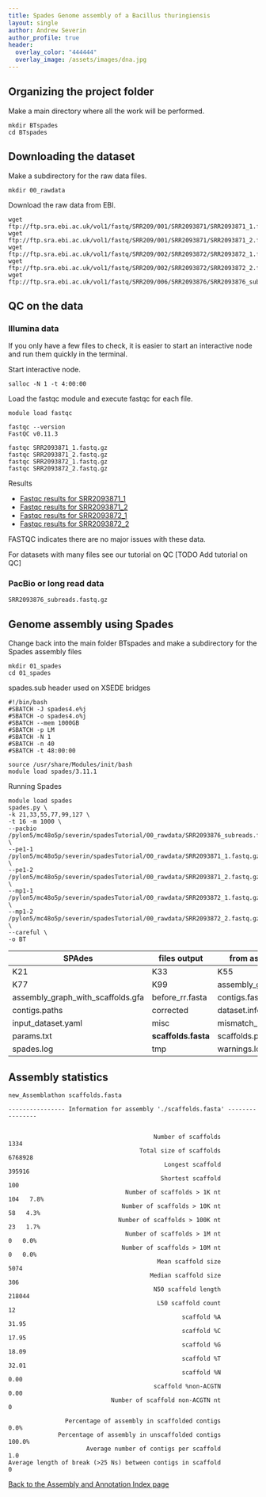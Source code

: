 ```yaml
---
title: Spades Genome assembly of a Bacillus thuringiensis
layout: single
author: Andrew Severin
author_profile: true
header:
  overlay_color: "444444"
  overlay_image: /assets/images/dna.jpg
---
```



## Organizing the project folder

Make a main directory where all the work will be performed.

```
mkdir BTspades
cd BTspades
```


## Downloading the dataset

Make a subdirectory for the raw data files.

```
mkdir 00_rawdata
```

Download the raw data from EBI.
```
wget ftp://ftp.sra.ebi.ac.uk/vol1/fastq/SRR209/001/SRR2093871/SRR2093871_1.fastq.gz
wget ftp://ftp.sra.ebi.ac.uk/vol1/fastq/SRR209/001/SRR2093871/SRR2093871_2.fastq.gz
wget ftp://ftp.sra.ebi.ac.uk/vol1/fastq/SRR209/002/SRR2093872/SRR2093872_1.fastq.gz
wget ftp://ftp.sra.ebi.ac.uk/vol1/fastq/SRR209/002/SRR2093872/SRR2093872_2.fastq.gz
wget ftp://ftp.sra.ebi.ac.uk/vol1/fastq/SRR209/006/SRR2093876/SRR2093876_subreads.fastq.gz
```

## QC on the data

### Illumina data
If you only have a few files to check, it is easier to start an interactive node and run them quickly in the terminal.

Start interactive node.
```
salloc -N 1 -t 4:00:00
```

Load the fastqc module and execute fastqc for each file.
```
module load fastqc

fastqc --version
FastQC v0.11.3

fastqc SRR2093871_1.fastq.gz  
fastqc SRR2093871_2.fastq.gz  
fastqc SRR2093872_1.fastq.gz  
fastqc SRR2093872_2.fastq.gz
```

Results

* [Fastqc results for SRR2093871_1](https://isugenomics.github.io/bioinformatics-workbook/dataAnalysis/GenomeAssembly/BT/assets/SRR2093871_1_fastqc.html)
* [Fastqc results for SRR2093871_2](https://isugenomics.github.io/bioinformatics-workbook/dataAnalysis/GenomeAssembly/BT/assets/SRR2093871_2_fastqc.html)
* [Fastqc results for SRR2093872_1](https://isugenomics.github.io/bioinformatics-workbook/dataAnalysis/GenomeAssembly/BT/assets/SRR2093872_1_fastqc.html)
* [Fastqc results for SRR2093872_2](https://isugenomics.github.io/bioinformatics-workbook/dataAnalysis/GenomeAssembly/BT/assets/SRR2093872_2_fastqc.html)

FASTQC indicates there are no major issues with these data.  

For datasets with many files see our tutorial on QC [TODO Add tutorial on QC]


### PacBio or long read data

```
SRR2093876_subreads.fastq.gz
```

## Genome assembly using Spades

Change back into the main folder BTspades and make a subdirectory for the Spades assembly files

```
mkdir 01_spades
cd 01_spades
```

spades.sub header used on XSEDE bridges

```
#!/bin/bash
#SBATCH -J spades4.e%j
#SBATCH -o spades4.o%j
#SBATCH --mem 1000GB
#SBATCH -p LM
#SBATCH -N 1
#SBATCH -n 40
#SBATCH -t 48:00:00

source /usr/share/Modules/init/bash
module load spades/3.11.1
```

Running Spades

```
module load spades
spades.py \
-k 21,33,55,77,99,127 \
-t 16 -m 1000 \
--pacbio /pylon5/mc48o5p/severin/spadesTutorial/00_rawdata/SRR2093876_subreads.fastq.gz \
--pe1-1 /pylon5/mc48o5p/severin/spadesTutorial/00_rawdata/SRR2093871_1.fastq.gz  \
--pe1-2 /pylon5/mc48o5p/severin/spadesTutorial/00_rawdata/SRR2093871_2.fastq.gz  \
--mp1-1 /pylon5/mc48o5p/severin/spadesTutorial/00_rawdata/SRR2093872_1.fastq.gz  \
--mp1-2 /pylon5/mc48o5p/severin/spadesTutorial/00_rawdata/SRR2093872_2.fastq.gz  \
--careful \
-o BT
```


|SPAdes| files output| from assembly|
|--|--|--|
|K21|K33|K55|
|K77|K99|assembly_graph.fastg|
|assembly_graph_with_scaffolds.gfa|before_rr.fasta|contigs.fasta|
|contigs.paths|corrected|dataset.info|
|input_dataset.yaml|misc|mismatch_corrector|
|params.txt|**scaffolds.fasta**|scaffolds.paths|
|spades.log|tmp|warnings.log|

## Assembly statistics




```
new_Assemblathon scaffolds.fasta

---------------- Information for assembly './scaffolds.fasta' ----------------


                                         Number of scaffolds       1334
                                     Total size of scaffolds    6768928
                                            Longest scaffold     395916
                                           Shortest scaffold        100
                                 Number of scaffolds > 1K nt        104   7.8%
                                Number of scaffolds > 10K nt         58   4.3%
                               Number of scaffolds > 100K nt         23   1.7%
                                 Number of scaffolds > 1M nt          0   0.0%
                                Number of scaffolds > 10M nt          0   0.0%
                                          Mean scaffold size       5074
                                        Median scaffold size        306
                                         N50 scaffold length     218044
                                          L50 scaffold count         12
                                                 scaffold %A      31.95
                                                 scaffold %C      17.95
                                                 scaffold %G      18.09
                                                 scaffold %T      32.01
                                                 scaffold %N       0.00
                                         scaffold %non-ACGTN       0.00
                             Number of scaffold non-ACGTN nt          0

                Percentage of assembly in scaffolded contigs       0.0%
              Percentage of assembly in unscaffolded contigs     100.0%
                      Average number of contigs per scaffold        1.0
Average length of break (>25 Ns) between contigs in scaffold          0
```


[Back to the Assembly and Annotation Index page](../../GenomeAnnotation/annotation_and_assembly_index.md)
